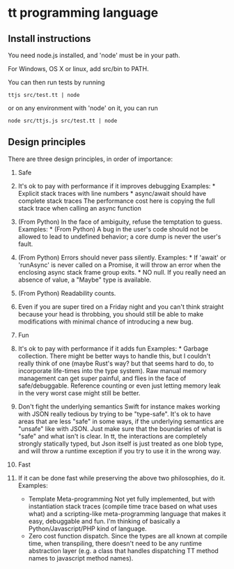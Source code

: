 tt programming language
=======================

## Install instructions

You need node.js installed, and 'node' must be in your path.

For Windows, OS X or linux, add src/bin to PATH.

You can then run tests by running

    ttjs src/test.tt | node

or on any environment with 'node' on it, you can run

    node src/ttjs.js src/test.tt | node

## Design principles

There are three design principles, in order of importance:

1. Safe
  1. It's ok to pay with performance if it improves debugging
    Examples:
    * Explicit stack traces with line numbers
    * async/await should have complete stack traces
      The performance cost here is copying the full stack trace
      when calling an async function
  2. (From Python) In the face of ambiguity, refuse the temptation to guess.
    Examples:
    * (From Python) A bug in the user's code should not be allowed to lead to
       undefined behavior; a core dump is never the user's fault.
  3. (From Python) Errors should never pass silently.
    Examples:
    * If 'await' or 'runAsync' is never called on a Promise, it will
      throw an error when the enclosing async stack frame group exits.
    * NO null.
      If you really need an absence of value, a "Maybe" type is available.
  4. (From Python) Readability counts.
  5. Even if you are super tired on a Friday night and you can't
     think straight because your head is throbbing, you should still be
     able to make modifications with minimal chance of introducing a new bug.

2. Fun
  1. It's ok to pay with performance if it adds fun
    Examples:
    * Garbage collection. There might be better ways to handle this,
      but I couldn't really think of one (maybe Rust's way? but that seems
      hard to do, to incorporate life-times into the type system).
      Raw manual memory management can get super painful, and flies in
      the face of safe/debuggable.
      Reference counting or even just letting memory leak in the very
      worst case might still be better.

  2. Don't fight the underlying semantics
     Swift for instance makes working with JSON really tedious by trying
     to be "type-safe".
     It's ok to have areas that are less "safe" in some ways, if the
     underlying semantics are "unsafe" like with JSON.
     Just make sure that the boundaries of what is "safe" and what isn't
     is clear.
     In tt, the interactions are completely strongly statically typed,
     but Json itself is just treated as one blob type, and will throw
     a runtime exception if you try to use it in the wrong way.

3. Fast
  1. If it can be done fast while preserving the above two philosophies,
     do it.
     Examples:
     * Template Meta-programming
       Not yet fully implemented, but with instantiation stack traces
       (compile time trace based on what uses what) and a scripting-like
       meta-programming language that makes it easy, debuggable and fun.
       I'm thinking of basically a Python/Javascript/PHP kind of language.
     * Zero cost function dispatch.
       Since the types are all known at compile time, when transpiling,
       there doesn't need to be any runtime abstraction layer (e.g.
       a class that handles dispatching TT method names to javascript
       method names).
